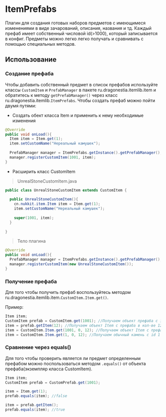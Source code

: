 # ItemPrefabs

Плагин для создания готовых наборов предметов с имеющимеся изменениями в виде зачарований, описания, названия и тд. 
Каждый префаб имеет собственный числовой id(>1000), который записывается в конфиг. 
Предметы можно легко легко получать и сравнивать с помощью специальных методов.


## Использование
### Создание префаба
Чтобы добавить собственный предмет в список префабов используйте классы `CustomItem` и `PrefabManager` в пакете ru.dragonestia.itemlib.item и обратитесь к методу `getPrefabManager()` через класс ru.dragonestia.itemlib.`ItemPrefabs`.
Чтобы создать префаб можно пойти двумя путями:
- Создать обект класса Item и применить к нему необходимые изменения
```java
@Override
public void onLoad(){
  Item item = Item.get(1);
  item.setCustomName("Нереальный камушек");
  
  PrefabManager manager = ItemPrefabs.getInstance().getPrefabManager(); 
  manager.registerCustomItem(1001, item);
}
```
- Расширить класс CustomItem

> UnrealStoneCustomItem.java
```java
public class UnrealStoneCustomItem extends CustomItem {
  
  public UnrealStoneCustomItem(){
    cn.nukkit.item.Item item = Item.get(1);
    item.setCustomName("Нереальный камушек");
    
    super(1001, item);
  }
  
}
```
> Тело плагина
```java
@Override
public void onLoad(){
  PrefabManager manager = ItemPrefabs.getInstance().getPrefabManager(); 
  manager.registerCustomItem(new UnrealStoneCustomItem());
}
```
### Получение префаба
Для того чтобы получить префаб воспользуйтесь методом ru.dragonestia.itemlib.item.`CustomItem.Item.get()`.

Пример:
```java
Item item;
CustomItem prefab = CustomItem.get(1001); //Получаем объект префаба с id 1001
item = prefab.getItem(12); //Получаем объект Item с префаба в кол-ве 12шт.
item = CustomItem.Item.get(1001, 0, 12); //Получаем объект Item с префаба с id 1001 c кол-вом в 12шт.
item = CustomItem.Item.get(1, 0, 12); //Получаем обычный камень с id 1 с кол-вом 12шт.
```
### Сравнение через equals()
Для того чтобы проверить является ли предмет определенным префабом можно поспользоваться методом `.equals()` от объекта префаба(экземпляр класса CustomItem).
```java
Item item;
CustomItem prefab = CustomPrefab.get(1001);

item = Item.get(1);
prefab.equals(item); //false

item = prefab.getItem();
prefab.equals(item); //true

```
